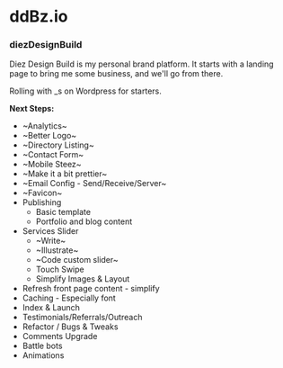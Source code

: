 # ddBz.io
### diezDesignBuild

Diez Design Build is my personal brand platform. It starts with a landing page to bring me some business, and we'll go from there.

Rolling with _s on Wordpress for starters. 

**Next Steps:**
  * ~Analytics~
  * ~Better Logo~
  * ~Directory Listing~ 
  * ~Contact Form~ 
  * ~Mobile Steez~
  * ~Make it a bit prettier~
  * ~Email Config - Send/Receive/Server~
  * ~Favicon~
  * Publishing 
    * Basic template  
    * Portfolio and blog content
  * Services Slider
    * ~Write~
    * ~Illustrate~
    * ~Code custom slider~
    * Touch Swipe 
    * Simplify Images & Layout
  * Refresh front page content - simplify
  * Caching - Especially font
  * Index & Launch
  * Testimonials/Referrals/Outreach
  * Refactor / Bugs & Tweaks
  * Comments Upgrade
  * Battle bots 
  * Animations

